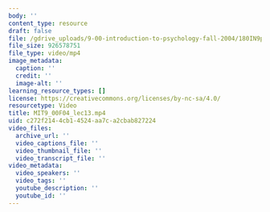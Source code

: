 ```yaml
---
body: ''
content_type: resource
draft: false
file: /gdrive_uploads/9-00-introduction-to-psychology-fall-2004/180IN9pjwahdRtjer_LKFC28BmH-QLZ2O/mit9_00f04_lec13.mp4
file_size: 926578751
file_type: video/mp4
image_metadata:
  caption: ''
  credit: ''
  image-alt: ''
learning_resource_types: []
license: https://creativecommons.org/licenses/by-nc-sa/4.0/
resourcetype: Video
title: MIT9_00F04_lec13.mp4
uid: c272f214-4cb1-4524-aa7c-a2cbab827224
video_files:
  archive_url: ''
  video_captions_file: ''
  video_thumbnail_file: ''
  video_transcript_file: ''
video_metadata:
  video_speakers: ''
  video_tags: ''
  youtube_description: ''
  youtube_id: ''
---
```

